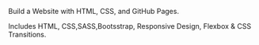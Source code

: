 Build a Website with HTML, CSS, and GitHub Pages.

Includes HTML, CSS,SASS,Bootsstrap, Responsive Design, Flexbox & CSS Transitions.
